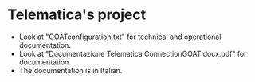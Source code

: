 # Telematica's project
- Look at "GOATconfiguration.txt" for technical and operational documentation.
- Look at "Documentazione Telematica ConnectionGOAT.docx.pdf" for documentation.
- The documentation is in Italian.
